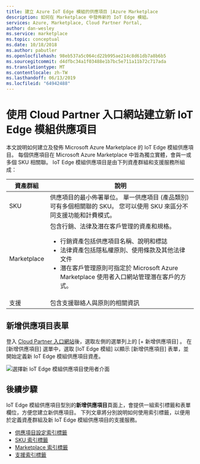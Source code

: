 ```yaml
---
title: 建立 Azure IoT Edge 模組的供應項目 |Azure Marketplace
description: 如何在 Marketplace 中發佈新的 IoT Edge 模組。
services: Azure, Marketplace, Cloud Partner Portal,
author: dan-wesley
ms.service: marketplace
ms.topic: conceptual
ms.date: 10/18/2018
ms.author: pabutler
ms.openlocfilehash: 98eb537a5c064cd22b995ae214c8d61db7a8b6b5
ms.sourcegitcommit: d4dfbc34a1f03488e1b7bc5e711a11b72c717ada
ms.translationtype: MT
ms.contentlocale: zh-TW
ms.lasthandoff: 06/13/2019
ms.locfileid: "64942488"
---
```

# <a name="create-a-new-iot-edge-module-offer-with-the-cloud-partner-portal"></a>使用 Cloud Partner 入口網站建立新 IoT Edge 模組供應項目

本文說明如何建立及發佈 Microsoft Azure Marketplace 的 IoT Edge 模組供應項目。 每個供應項目在 Microsoft Azure Marketplace 中皆為獨立實體，會與一或多個 SKU 相關聯。  IoT Edge 模組供應項目是由下列資產群組和支援服務所組成：

|  **資產群組**   |  **說明**  |
|  ---------------   |  ---------------  |
|    SKU            |  供應項目的最小佈署單位。 單一供應項目 (產品類別) 可有多個相關聯的 SKU。 您可以使用 SKU 來區分不同支援功能和計費模式。 |
|  Marketplace       | 包含行銷、法律及潛在客戶管理的資產和規格。  <ul><li> 行銷資產包括供應項目名稱、說明和標誌</li> <li> 法律資產包括隱私權原則、使用條款及其他法律文件</li>  <li> 潛在客戶管理原則可指定於 Microsoft Azure Marketplace 使用者入口網站管理潛在客戶的方式。</li> </ul> |
| 支援            | 包含支援聯絡人與原則的相關資訊 |


## <a name="new-offer-form"></a>新增供應項目表單 

登入 [Cloud Partner 入口網站](https://cloudpartner.azure.com/)後，選取左側的選單列上的 [+ 新增供應項目]  。 在 [新增供應項目] 選單中，選取 [IoT Edge 模組]  以顯示 [新增供應項目]  表單，並開始定義新 IoT Edge 模組供應項目資產。 

![選擇新 IoT Edge 模組供應項目使用者介面](./media/new-iot-edge-module-offer.png)

## <a name="next-steps"></a>後續步驟

IoT Edge 模組供應項目型別的**新增供應項目**頁面上，會提供一組索引標籤和表單欄位，方便您建立新供應項目。 下列文章將分別說明如何使用索引標籤，以便用於定義資產群組及新 IoT Edge 模組供應項目的支援服務。

- [供應項目設定索引標籤](./cpp-offer-settings-tab.md)
- [SKU 索引標籤](./cpp-skus-tab.md)
- [Marketplace 索引標籤](./cpp-marketplace-tab.md)
- [支援索引標籤](./cpp-support-tab.md)
